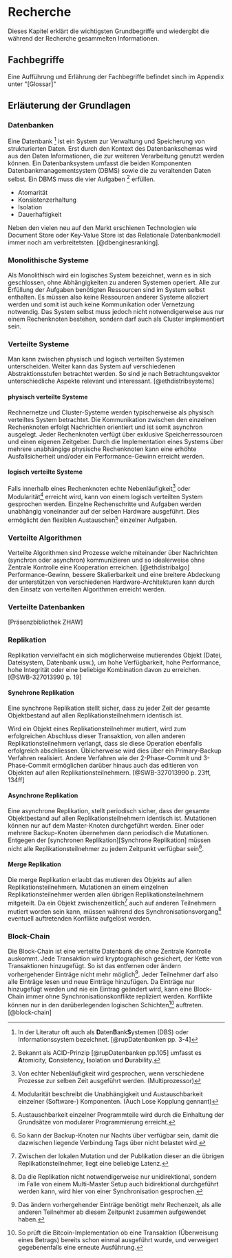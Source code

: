 <!-- Fachbegriffe, techn. Grundlagen -->

# Recherche

Dieses Kapitel erklärt die wichtigsten Grundbegriffe und wiedergibt die während der Recherche gesammelten Informationen.


## Fachbegriffe
Eine Aufführung und Erlährung der Fachbegriffe befindet sinch im Appendix unter "[Glossar]"

## Erläuterung der Grundlagen
<!-- Ausführliche Einführung in die wichtigesten Themengebiete -->

### Datenbanken
Eine Datenbank [^Datenbanken_DBS] ist ein System zur Verwaltung und Speicherung von strukturierten Daten. Erst durch den Kontext des Datenbankschemas wird aus den Daten Informationen, die zur weiteren Verarbeitung genutzt werden können. Ein Datenbanksystem umfasst die beiden Komponenten Datenbankmanagementsystem (DBMS) sowie die zu veraltenden Daten selbst.
Ein DBMS muss die vier Aufgaben [^Datenbanken_ACID] erfüllen.

- Atomarität
- Konsistenzerhaltung
- Isolation
- Dauerhaftigkeit

Neben den vielen neu auf den Markt erschienen Technologien wie Document Store oder Key-Value Store ist das Relationale Datenbankmodell immer noch am verbreitetsten. [@dbenginesranking]. 


[^Datenbanken_DBS]: In der Literatur oft auch als **D**aten**B**ank**S**ystemen (DBS) oder Informationssystem bezeichnet. [@rupDatenbanken pp. 3-4]

[^Datenbanken_ACID]: Bekannt als ACID-Prinzip [@rupDatenbanken pp.105] umfasst es **A**tomicity, **C**onsistency, **I**solation und **D**urability. 


### Monolithische Systeme
Als Monolithisch wird ein logisches System bezeichnet, wenn es in sich geschlossen, ohne Abhängigkeiten zu anderen Systemen operiert. Alle zur Erfüllung der Aufgaben benötigten Ressourcen sind im System selbst enthalten. Es müssen also keine Ressourcen anderer Systeme alloziert werden und somit ist auch keine Kommunikation oder Vernetzung notwendig.
Das System selbst muss jedoch nicht notwendigerweise aus nur einem Rechenknoten bestehen, sondern darf auch als Cluster implementiert sein.

### Verteilte Systeme
Man kann zwischen physisch und logisch verteilten Systemen unterscheiden. Weiter kann das System auf verschiedenen Abstraktionsstufen betrachtet werden. So sind je nach Betrachtungsvektor unterschiedliche Aspekte relevant und interessant. [@ethdistribsystems]

#### physisch verteilte Systeme
Rechnernetze und Cluster-Systeme werden typischerweise als physisch verteiltes System betrachtet. Die Kommunikation zwischen den einzelnen Rechenknoten erfolgt Nachrichten orientiert und ist somit asynchron ausgelegt. Jeder Rechenknoten verfügt über exklusive Speicherressourcen und einen eigenen Zeitgeber.
Durch die Implementation eines Systems über mehrere unabhängige physische Rechenknoten kann eine erhöhte Ausfallsicherheit und/oder ein Performance-Gewinn erreicht werden.

#### logisch verteilte Systeme
Falls innerhalb eines Rechenknoten echte Nebenläufigkeit[^log_dist_system_nebenläufigkeit] oder Modularität[^log_dist_system_modularität] erreicht wird, kann von einem logisch verteilten System gesprochen werden. Einzelne Rechenschritte und Aufgaben werden unabhängig voneinander auf der selben Hardware ausgeführt. Dies ermöglicht den flexiblen Austauschen[^logic_dist_system_modularprogramming] einzelner Aufgaben.


[^log_dist_system_nebenläufigkeit]: Von echter Nebenläufigkeit wird gesprochen, wenn verschiedene Prozesse zur selben Zeit ausgeführt werden. (Multiprozessor)

[^log_dist_system_modularität]: Modularität beschreibt die Unabhängigkeit und Austauschbarkeit einzelner (Software-) Komponenten. (Auch Lose Kopplung gennant)

[^logic_dist_system_modularprogramming]: Austauschbarkeit einzelner Programmteile wird durch die Einhaltung der Grundsätze von modularer Programmierung erreicht.


### Verteilte Algorithmen
Verteilte Algorithmen sind Prozesse welche miteinander über Nachrichten (synchron oder asynchron) kommunizieren und so idealerweise ohne Zentrale Kontrolle eine Kooperation erreichen. [@ethdistribalgo]
Performance-Gewinn, bessere Skalierbarkeit und eine breitere Abdeckung der unterstützen von verschiedenen Hardware-Architekturen kann durch den Einsatz von verteilten Algorithmen erreicht werden.


### Verteilte Datenbanken
[Präsenzbibliothek ZHAW]

### Replikation
Replikation vervielfacht ein sich möglicherweise mutierendes Objekt (Datei, Dateisystem, Datenbank usw.), um hohe Verfügbarkeit, hohe Performance, hohe Integrität oder eine beliebige Kombination davon zu erreichen. [@SWB-327013990 p. 19]


#### Synchrone Replikation
Eine synchrone Replikation stellt sicher, dass zu jeder Zeit der gesamte Objektbestand auf allen Replikationsteilnehmern identisch ist.

Wird ein Objekt eines Replikationsteilnehmer mutiert, wird zum erfolgreichen Abschluss dieser Transaktion, von allen anderen Replikationsteilnehmern verlangt, dass sie diese Operation ebenfalls erfolgreich abschliessen. 
Üblicherweise wird dies über ein Primary-Backup Verfahren realisiert. Andere Verfahren wie der 2-Phase-Commit und 3-Phase-Commit ermöglichen darüber hinaus auch das editieren von Objekten auf allen Replikationsteilnehmern. [@SWB-327013990 p. 23ff, 134ff]


#### Asynchrone Replikation
Eine asynchrone Replikation, stellt periodisch sicher, dass der gesamte Objektbestand auf allen Replikationsteilnehmern identisch ist. Mutationen können nur auf dem Master-Knoten durchgeführt werden. Einer oder mehrere Backup-Knoten übernehmen dann periodisch die Mutationen. 
Entgegen der [synchronen Replikation][Synchrone Replikation] müssen nicht alle Replikationsteilnehmer zu jedem Zeitpunkt verfügbar sein[^async_repl_bsp].

[^async_repl_bsp]: So kann der Backup-Knoten nur Nachts über verfügbar sein, damit die dazwischen liegende Verbindung Tags über nicht belastet wird.


#### Merge Replikation
Die merge Replikation erlaubt das mutieren des Objekts auf allen Replikationsteilnehmern. 
Mutationen an einem einzelnen Replikationsteilnehmer werden allen übrigen Replikationsteilnehmern mitgeteilt. Da ein Objekt zwischenzeitlich[^merge_repl_latenz] auch auf anderen Teilnehmern mutiert worden sein kann, müssen während des Synchronisationsvorgang[^merge_repl] eventuell auftretenden Konflikte aufgelöst werden.

[^merge_repl_latenz]: Zwischen der lokalen Mutation und der Publikation dieser an die übrigen Replikationsteilnehmer, liegt eine beliebige Latenz.

[^merge_repl]: Da die Replikation nicht notwendigerweise nur unidirektional, sondern im Falle von einem Multi-Master Setup auch bidirektional durchgeführt werden kann, wird hier von einer Synchronisation gesprochen.


### Block-Chain
Die Block-Chain ist eine verteilte Datenbank die ohne Zentrale Kontrolle auskommt. Jede Transaktion wird kryptographisch gesichert, der Kette von Transaktionen hinzugefügt. So ist das entfernen oder ändern vorhergehender Einträge nicht mehr möglich[^block_chani_proof_of_work]. Jeder Teilnehmer darf also alle Einträge lesen und neue Einträge hinzufügen. Da Einträge nur hinzugefügt werden und nie ein Eintrag geändert wird, kann eine Block-Chain immer ohne Synchronisationskonflikte repliziert werden. Konflikte können nur in den darüberlegenden logischen Schichten[^block_chain_logic_layer] auftreten. [@block-chain]

[^block_chani_proof_of_work]: Das ändern vorhergehender Einträge benötigt mehr Rechenzeit, als alle anderen Teilnehmer ab diesem Zeitpunkt zusammen aufgewendet haben.

[^block_chain_logic_layer]: So prüft die Bitcoin-Implementation ob eine Transaktion (Überweisung eines Betrags) bereits schon einmal ausgeführt wurde, und verweigert gegebenenfalls eine erneute Ausführung.